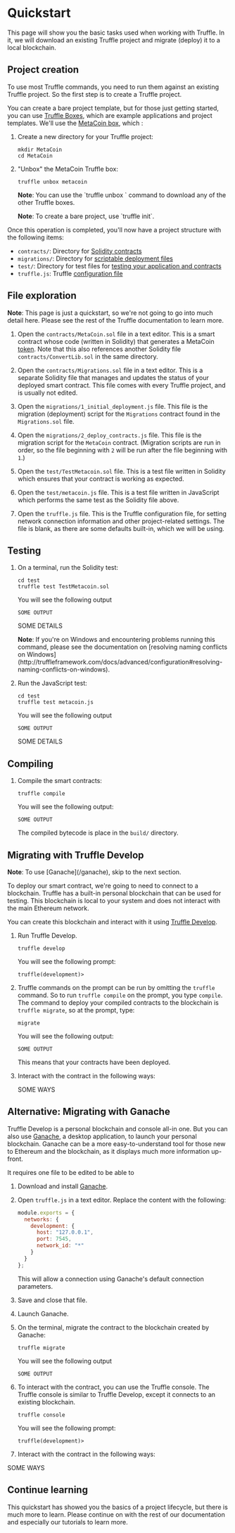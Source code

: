 # Quickstart

This page will show you the basic tasks used when working with Truffle. In it, we will download an existing Truffle project and migrate (deploy) it to a local blockchain.

## Project creation

To use most Truffle commands, you need to run them against an existing Truffle project. So the first step is to create a Truffle project.

You can create a bare project template, but for those just getting started, you can use [Truffle Boxes](/boxes), which are example applications and project templates. We'll use the [MetaCoin box](/boxes/metacoin), which :

1. Create a new directory for your Truffle project:

   ```shell
   mkdir MetaCoin
   cd MetaCoin
   ```

1. "Unbox" the MetaCoin Truffle box:

   ```shell
   truffle unbox metacoin
   ```

   <p class="alert alert-info">
   <strong>Note</strong>: You can use the `truffle unbox <box-name>` command to download any of the other Truffle boxes.
   </p>

   <p class="alert alert-info">
   <strong>Note</strong>: To create a bare project, use `truffle init`.
   </p>

Once this operation is completed, you'll now have a project structure with the following items:

* `contracts/`: Directory for [Solidity contracts](./contracts)
* `migrations/`: Directory for [scriptable deployment files](./migrations#migration-files)
* `test/`: Directory for test files for [testing your application and contracts](./testing)
* `truffle.js`: Truffle [configuration file](/docs/advanced/configuration)

## File exploration

<p class="alert alert-info">
<strong>Note</strong>: This page is just a quickstart, so we're not going to go into much detail here. Please see the rest of the Truffle documentation to learn more.
</p>

1. Open the `contracts/MetaCoin.sol` file in a text editor. This is a smart contract whose code (written in Solidity) that generates a MetaCoin [token](https://en.wikipedia.org/wiki/ERC20). Note that this also references another Solidity file `contracts/ConvertLib.sol` in the same directory.

1. Open the `contracts/Migrations.sol` file in a text editor. This is a separate Solidity file that manages and updates the status of your deployed smart contract. This file comes with every Truffle project, and is usually not edited. 

1. Open the `migrations/1_initial_deployment.js` file. This file is the migration (deployment) script for the `Migrations` contract found in the `Migrations.sol` file.

1. Open the `migrations/2_deploy_contracts.js` file. This file is the migration script for the `MetaCoin` contract. (Migration scripts are run in order, so the file beginning with `2` will be run after the file beginning with `1`.)

1. Open the `test/TestMetacoin.sol` file. This is a test file written in Solidity which ensures that your contract is working as expected.

1. Open the `test/metacoin.js` file. This is a test file written in JavaScript which performs the same test as the Solidity file above.

1. Open the `truffle.js` file. This is the Truffle configuration file, for setting network connection information and other project-related settings. The file is blank, as there are some defaults built-in, which we will be using.

## Testing

1. On a terminal, run the Solidity test:

   ```shell
   cd test
   truffle test TestMetacoin.sol
   ```

   You will see the following output

   ```
   SOME OUTPUT
   ```

   SOME DETAILS

   <p class="alert alert-info">
   <strong>Note</strong>: If you're on Windows and encountering problems running this command, please see the documentation on [resolving naming conflicts on Windows](http://truffleframework.com/docs/advanced/configuration#resolving-naming-conflicts-on-windows).
   </p>

1. Run the JavaScript test:

   ```shell
   cd test
   truffle test metacoin.js
   ```

   You will see the following output

   ```
   SOME OUTPUT
   ```

   SOME DETAILS

## Compiling

1. Compile the smart contracts:

   ```shell
   truffle compile
   ```

   You will see the following output:

   ```
   SOME OUTPUT
   ```

   The compiled bytecode is place in the `build/` directory.

## Migrating with Truffle Develop

<p class="alert alert-info">
<strong>Note</strong>: To use [Ganache](/ganache), skip to the next section.
</p>

To deploy our smart contract, we're going to need to connect to a blockchain. Truffle has a built-in personal blockchain that can be used for testing. This blockchain is local to your system and does not interact with the main Ethereum network.

You can create this blockchain and interact with it using [Truffle Develop](LINK).

1. Run Truffle Develop.

   ```shell
   truffle develop
   ```

   You will see the following prompt:

   ```
   truffle(development)>
   ```

1. Truffle commands on the prompt can be run by omitting the `truffle` command. So to run `truffle compile` on the prompt, you type `compile`. The command to deploy your compiled contracts to the blockchain is `truffle migrate`, so at the prompt, type:

   ```shell
   migrate
   ```

   You will see the following output:

   ```
   SOME OUTPUT
   ```

   This means that your contracts have been deployed.

1. Interact with the contract in the following ways:

   SOME WAYS

## Alternative: Migrating with Ganache

Truffle Develop is a personal blockchain and console all-in one. But you can also use [Ganache](/ganache), a desktop application, to launch your personal blockchain. Ganache can be a more easy-to-understand tool for those new to Ethereum and the blockchain, as it displays much more information up-front.

It requires one file to be edited to be able to 

1. Download and install [Ganache](/ganache).

1. Open `truffle.js` in a text editor. Replace the content with the following:

   ```javascript
   module.exports = {
     networks: {
       development: {
         host: "127.0.0.1",
         port: 7545,
         network_id: "*"
       }
     }
   };
   ```

   This will allow a connection using Ganache's default connection parameters.

1. Save and close that file.

1. Launch Ganache.

1. On the terminal, migrate the contract to the blockchain created by Ganache:

   ```shell
   truffle migrate
   ```

   You will see the following output

   ```
   SOME OUTPUT
   ```

1. To interact with the contract, you can use the Truffle console. The Truffle console is similar to Truffle Develop, except it connects to an existing blockchain.

   ```shell
   truffle console
   ```

   You will see the following prompt:

   ```
   truffle(development)>
   ```

 1. Interact with the contract in the following ways:

   SOME WAYS

## Continue learning

This quickstart has showed you the basics of a project lifecycle, but there is much more to learn. Please continue on with the rest of our documentation and especially our tutorials to learn more.